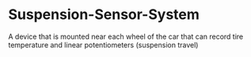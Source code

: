 # Suspension-Sensor-System
A device that is mounted near each wheel of the car that can record tire temperature and linear potentiometers (suspension travel)

